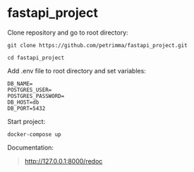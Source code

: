 # fastapi_project

Clone repository and go to root directory:
```
git clone https://github.com/petrimma/fastapi_project.git
```
```
cd fastapi_project
```

Add .env file to root directory and set variables:
```
DB_NAME= 
POSTGRES_USER= 
POSTGRES_PASSWORD= 
DB_HOST=db 
DB_PORT=5432 
```

Start project:
```
docker-compose up
```

Documentation:
> http://127.0.0.1:8000/redoc
